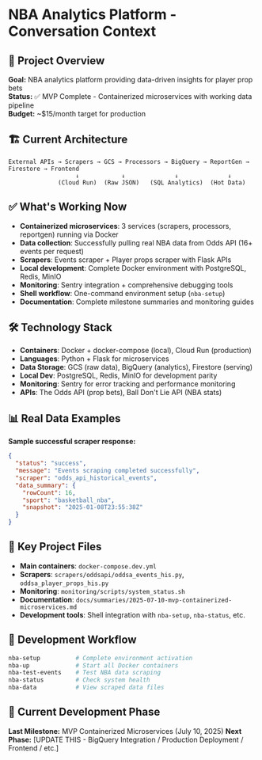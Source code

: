 # NBA Analytics Platform - Conversation Context

## 🏀 Project Overview
**Goal:** NBA analytics platform providing data-driven insights for player prop bets  
**Status:** ✅ MVP Complete - Containerized microservices with working data pipeline  
**Budget:** ~$15/month target for production  

## 🏗️ Current Architecture
```
External APIs → Scrapers → GCS → Processors → BigQuery → ReportGen → Firestore → Frontend
                   ↓            ↓              ↓              ↓
              (Cloud Run)  (Raw JSON)   (SQL Analytics)  (Hot Data)
```

## ✅ What's Working Now
- **Containerized microservices**: 3 services (scrapers, processors, reportgen) running via Docker
- **Data collection**: Successfully pulling real NBA data from Odds API (16+ events per request)
- **Scrapers**: Events scraper + Player props scraper with Flask APIs
- **Local development**: Complete Docker environment with PostgreSQL, Redis, MinIO
- **Monitoring**: Sentry integration + comprehensive debugging tools
- **Shell workflow**: One-command environment setup (`nba-setup`)
- **Documentation**: Complete milestone summaries and monitoring guides

## 🛠️ Technology Stack
- **Containers**: Docker + docker-compose (local), Cloud Run (production)
- **Languages**: Python + Flask for microservices
- **Data Storage**: GCS (raw data), BigQuery (analytics), Firestore (serving)
- **Local Dev**: PostgreSQL, Redis, MinIO for development parity
- **Monitoring**: Sentry for error tracking and performance monitoring
- **APIs**: The Odds API (prop bets), Ball Don't Lie API (NBA stats)

## 📊 Real Data Examples
**Sample successful scraper response:**
```json
{
  "status": "success",
  "message": "Events scraping completed successfully", 
  "scraper": "odds_api_historical_events",
  "data_summary": {
    "rowCount": 16,
    "sport": "basketball_nba",
    "snapshot": "2025-01-08T23:55:38Z"
  }
}
```

## 📁 Key Project Files
- **Main containers**: `docker-compose.dev.yml` 
- **Scrapers**: `scrapers/oddsapi/oddsa_events_his.py`, `oddsa_player_props_his.py`
- **Monitoring**: `monitoring/scripts/system_status.sh`
- **Documentation**: `docs/summaries/2025-07-10-mvp-containerized-microservices.md`
- **Development tools**: Shell integration with `nba-setup`, `nba-status`, etc.

## 🚀 Development Workflow
```bash
nba-setup          # Complete environment activation
nba-up             # Start all Docker containers  
nba-test-events    # Test NBA data scraping
nba-status         # Check system health
nba-data           # View scraped data files
```

## 🎯 Current Development Phase
**Last Milestone:** MVP Containerized Microservices (July 10, 2025)
**Next Phase:** [UPDATE THIS - BigQuery Integration / Production Deployment / Frontend / etc.]

